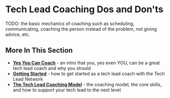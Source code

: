 # Tech Lead Coaching Dos and Don'ts

TODO: the basic mechanics of coaching such as scheduling, communicating, coaching the person instead of the problem, not giving advice, etc.

## More In This Section
* **[Yes You Can Coach](./intro.md)** - an intro that you, yes even YOU, can be a great tech lead coach and why you should
* **[Getting Started](./getting-started.md)** - how to get started as a tech lead coach with the Tech Lead Network
* **[The Tech Lead Coaching Model](./model.md)** - the coaching model, the core skills, and how to support your tech lead to the next level